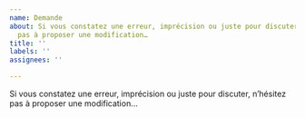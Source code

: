 ```yaml
---
name: Demande
about: Si vous constatez une erreur, imprécision ou juste pour discuter, n’hésitez
  pas à proposer une modification…
title: ''
labels: ''
assignees: ''

---
```


Si vous constatez une erreur, imprécision ou juste pour discuter, n’hésitez pas à proposer une modification…
